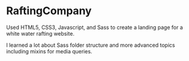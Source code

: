 # RaftingCompany

Used HTML5, CSS3, Javascript, and Sass to create a landing page for a white water rafting website. 

I learned a lot about Sass folder structure and more advanced topics including mixins for media queries. 
